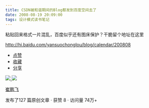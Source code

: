 ```yaml
---
title: CSDN被和谐期间的Blog都发到百度空间去了
date: 2008-08-19 20:09:00
tags: 设计模式读书笔记
---
```

粘贴回来格式一片混乱，百度似乎还有图床保护？干脆留个地址在这里

[ http://hi.baidu.com/yansuochonglou/blog/calendar/200808
](http://hi.baidu.com/yansuochonglou/blog/calendar/200808)

  * [ 点赞  ](javascript:;)
  * [ 收藏  ](javascript:;)
  * [ 分享 ](javascript:;)

[ ![](https://profile.csdnimg.cn/5/2/5/3_cuipengfei1)
![](https://g.csdnimg.cn/static/user-reg-year/1x/11.png)
](https://blog.csdn.net/cuipengfei1)

[ 崔鹏飞 ](https://blog.csdn.net/cuipengfei1)

发布了127 篇原创文章  ·  获赞 8  ·  访问量 74万+

